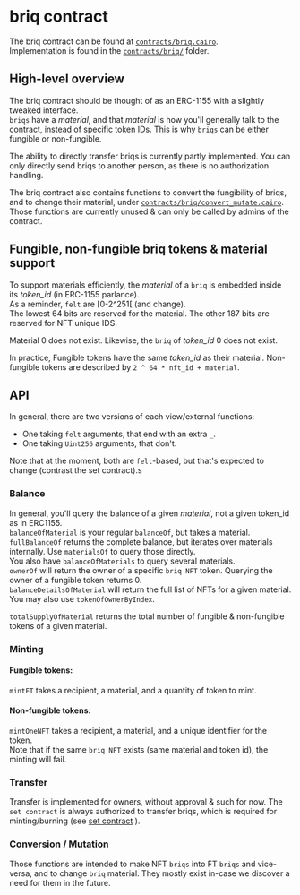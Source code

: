 # briq contract

The briq contract can be found at [`contracts/briq.cairo`](../../contracts/briq.cairo).  
Implementation is found in the [`contracts/briq/`](../../contracts/briq/) folder.

## High-level overview

The briq contract should be thought of as an ERC-1155 with a slightly tweaked interface.  
`briqs` have a _material_, and that _material_ is how you'll generally talk to the contract, instead of specific token IDs. This is why `briqs` can be either fungible or non-fungible.

The ability to directly transfer briqs is currently partly implemented. You can only directly send briqs to another person, as there is no authorization handling.

The briq contract also contains functions to convert the fungibility of briqs, and to change their material, under [`contracts/briq/convert_mutate.cairo`](../../contracts/briq/convert_mutate.cairo). Those functions are currently unused & can only be called by admins of the contract.

## Fungible, non-fungible briq tokens & material support

To support materials efficiently, the _material_ of a `briq` is embedded inside its *token_id* (in ERC-1155 parlance).  
As a reminder, `felt` are [0-2^251[ (and change).  
The lowest 64 bits are reserved for the material. The other 187 bits are reserved for NFT unique IDS.

Material 0 does not exist. Likewise, the `briq` of *token_id* 0 does not exist.

In practice, Fungible tokens have the same *token_id* as their material. Non-fungible tokens are described by `2 ^ 64 * nft_id + material`.

## API

In general, there are two versions of each view/external functions:
- One taking `felt` arguments, that end with an extra `_`.
- One taking `Uint256` arguments, that don't.

Note that at the moment, both are `felt`-based, but that's expected to change (contrast the set contract).s

### Balance

In general, you'll query the balance of a given _material_, not a given token_id as in ERC1155.  
`balanceOfMaterial` is your regular `balanceOf`, but takes a material. `fullBalanceOf` returns the complete balance, but iterates over materials internally. Use `materialsOf` to query those directly.  
You also have `balanceOfMaterials` to query several materials.  
`ownerOf` will return the owner of a specific `briq NFT` token. Querying the owner of a fungible token returns 0.  
`balanceDetailsOfMaterial` will return the full list of NFTs for a given material. You may also use `tokenOfOwnerByIndex`.

`totalSupplyOfMaterial` returns the total number of fungible & non-fungible tokens of a given material.

### Minting

#### Fungible tokens:
`mintFT` takes a recipient, a material, and a quantity of token to mint.

#### Non-fungible tokens:
`mintOneNFT` takes a recipient, a material, and a unique identifier for the token.  
Note that if the same `briq NFT` exists (same material and token id), the minting will fail.

### Transfer

Transfer is implemented for owners, without approval & such for now.
The `set contract` is always authorized to transfer briqs, which is required for minting/burning (see [set contract](../set/) ).

### Conversion / Mutation

Those functions are intended to make NFT `briqs` into FT `briqs` and vice-versa, and to change `briq` material. They mostly exist in-case we discover a need for them in the future.
